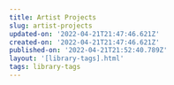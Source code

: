 ```yaml
---
title: Artist Projects
slug: artist-projects
updated-on: '2022-04-21T21:47:46.621Z'
created-on: '2022-04-21T21:47:46.621Z'
published-on: '2022-04-21T21:52:40.789Z'
layout: '[library-tags].html'
tags: library-tags
---
```



